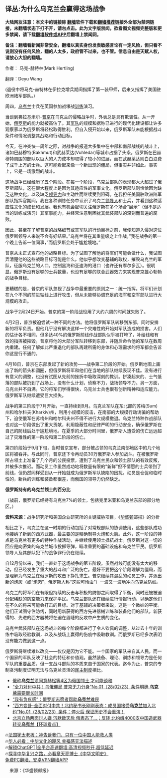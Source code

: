  <!-- 面包屑导航 --> <h2>译丛:为什么乌克兰会赢得这场战争</h2> <p class="notice"><b>大陆网友注意：本文中的链接除 <a href="https://github.com/bannedbook/fanqiang" >翻墙</a>软件下载和<a href="https://github.com/killgcd/justmysocks/blob/master/README.md">翻墙推荐</a>链接外全部为禁网链接，未翻墙状态下打不开，请勿点击。此为文字版禁闻，欲看图文视频完整版和更多禁闻，请下载<a href="https://github.com/bannedbook/fanqiang">翻墙软件或APP</a>后翻墙上禁闻网。</p><p>备注：翻墙看新闻非常安全，翻墙以真实身份发表敏感言论有一定风险，但只看不说则没有任何风险，翻的人太多，政府管不过来，也不管。信息自由是天赋人权，请放心大胆的翻墙。</b></p>  <div class="entry"> <p>作者： 马克-赫特林(Mark Hertling)</p> <p>翻译：Deyu Wang</p> <p>(退役中将马克-赫特林在伊拉克增兵期间指挥了第一装甲师，后来又指挥了美国驻欧洲陆军部队。)</p> <p>周四，<a href="https://www.bannedbook.org/bnews/tag/%e4%b9%8c%e5%85%8b%e5%85%b0/" class="st_tag internal_tag" rel="tag" title="标签 乌克兰 下的日志">乌克兰</a>士兵在英国参加战壕战<a href="https://www.bannedbook.org/bnews/tag/%E8%AE%AD%E7%BB%83/" class="st_tag internal_tag" rel="tag" title="标签 训练 下的日志">训练</a>演习。</p> <p>当谈到弗拉基米尔-<a href="https://www.bannedbook.org/bnews/tag/%e6%99%ae%e4%ba%ac/" class="st_tag internal_tag" rel="tag" title="标签 普京 下的日志">普京</a>在乌克兰的侵略战争时，外表总是具有欺骗性。从一开始，<a href="https://www.bannedbook.org/bnews/tag/%e4%bf%84%e7%bd%97%e6%96%af/" class="st_tag internal_tag" rel="tag" title="标签 俄罗斯 下的日志">俄罗斯</a>的能力就被高估了。其<a href="https://www.bannedbook.org/bnews/tag/%E5%86%9B%E9%98%9F/" class="st_tag internal_tag" rel="tag" title="标签 军队 下的日志">军队</a>的规模和据称已进行的现代化建设都让许多观察家以为俄罗斯将轻松取得胜利。但自入侵开始以来，俄罗斯军队未能根据战斗条件和情况调整其战略和行动目标。</p> <p>今天，在冲突快一周年之际，对战争的报道大多集中在中部和南部战线的战斗上，诸如巴赫穆特(Bakhmut)和武赫莱达(Vuhledar)等城市占据了头条。俄罗斯在巴赫穆特周围的部队以巨大的人力成本却取得了较小的进展，而在武赫莱达则白白浪费了成千上万的士兵。这可能看起来像一个新出现的僵局，但事实并非如此。事实上，它是一场激烈的战斗。</p>  <p>这场战争已经经历了五个阶段。在每一个阶段，乌克兰部队的表现都大大超过了俄罗斯部队，这在很大程度上是因为其适应性的军事文化。俄罗斯部队则恰恰因为缺乏这种文化，以及缺乏<a href="https://www.bannedbook.org/bnews/tag/%E9%A2%86%E5%AF%BC%E5%8A%9B/" class="st_tag internal_tag" rel="tag" title="标签 领导力 下的日志">领导力</a>和主动性而继续受到阻碍。在我担任美国驻欧洲陆军部队指挥官期间，我在各种训练任务中认识了乌克兰<a href="https://www.bannedbook.org/bnews/tag/%E9%A2%86%E5%AF%BC%E4%BA%BA/" class="st_tag internal_tag" rel="tag" title="标签 领导人 下的日志">领导人</a>和士兵，并看到这种适应性文化的成长和发展。我也有机会密切关注俄罗斯在多个场合“展示”（但不是适当的训练或演习）其军事能力，并经常注意到困扰其武装部队的深刻而普遍的腐败。</p> <p>因此，甚至在了解普京的战略细节或其军队的行动目标之前，我便知道入侵对这位俄罗斯领导人来说不会有好结果。”乌克兰将在其重量级之上作战，”我在战争的第一个晚上告诉一位同事，”而俄罗斯会处于尴尬境地。”</p> <p>普京从未正式宣布他的战略目标。为了试图了解他的将军们可能会做什么，我试图弄清楚他的这些战略目标可能是什么。他似乎想改变基辅的政权，摧毁乌克兰的军队，征服乌克兰的人口，控制黑海和亚速海的港口（也许还有摩尔多瓦）。很明显，俄罗斯没有足够的士兵数量，也没有足够的联合武器效力来实现普京雄心勃勃的战争目标。</p> <p>更糟糕的是，普京的军队忽视了战争中最重要的原则之一：统一指挥。将军们计划在九个不同的前进轴线上进行攻击，但从未能够协调充足的海军和空军部队进行大规模的攻击。</p> <p>战争于2月24日开始。普京的第一阶段战役用了大约六周的时间就失败了。</p> <p>4月2日，普京被迫尝试一种不同的方法。他将俄罗斯军队转移到东部，同时安排新的将军负责。但他几乎没有解决这样一个灾难性的开始对军队造成的损害。人们的估计各不相同，但多达40%的俄罗斯前线作战部队似乎被打垮了，补给线和有效的指挥被摧毁。普京将他的大部分军队转移到东部，并随后命令他的军队在数周内重建。任何了解如此严重退化的部队再建所需的身体和心理需求的将军都会告诉你这是行不通的。</p>  <p>4月18日，普京在东部发起了新的攻势——战争第二阶段的开始。俄罗斯地图上画出了新的箭头和圆圈，但俄罗斯将军和他们在当地的部队继续表现不佳。没有进行有意义的调整，也没有试图从先前的挫折中吸取深刻的教训。拼凑起来的、士气低落的部队被扔到了战场上，没有什么计划，侦察不力，战场领导不力。另一方面，乌克兰并不自满。它的将军们学得很快，乌克兰士兵也很有创新精神和适应能力。俄罗斯军队继续遭受巨大损失。</p> <p>战争的第三阶段于7月开始，一直持续到9月。乌克兰军队在东北部的苏梅(Sum)州和哈尔科夫(Kharkiv)州，利用小规模的反击，在南部的大规模行动诱骗的帮助下，迫使俄军在苏梅州和哈尔科夫州不得不进行大规模撤退。乌克兰特种作战部队也对这一阶段做出了重大贡献，利用隐蔽性和纪律严明的行动安全，确保俄罗斯在自己的防线后处于尴尬境地。在夏季的大部分时间里，俄罗斯人遭受的伤亡远远超过了灾难性的第一阶段和第二阶段的伤亡。</p> <p>第四阶段始于9月下旬，当时普京宣布，部分被占领的乌克兰南部地区中的几个地区将被吞并。与此同时，普京还下令再动员30万俄罗斯人参加战斗。在被俄罗斯所占领土上准备了几个月的公民投票，遭到了乌克兰民众和领土部队的有效反叛，并被多次推迟。而动员工作虽然成功地将数量有限的”新鲜”但不情愿的士兵带到了前线，但仍然同样受到从一开始就成为俄罗斯军队缺陷的困扰。动员是仓促和临时性的，新兵的训练和装备都很差，而俄国的领导力仍然缺乏。</p> <p><strong>俄罗斯持有的乌克兰领土的百分比</strong></p> <p>（战前，俄罗斯已经持有乌克兰7%的领土，包括克里米亚和乌克兰东部的部分地区。）</p> <p><strong>资料来源：</strong>战争研究所和美国企业研究所的关键威胁项目，《<a href="https://www.bannedbook.org/bnews/tag/%e5%8d%8e%e7%9b%9b%e9%a1%bf/" class="st_tag internal_tag" rel="tag" title="标签 华盛顿 下的日志">华盛顿</a>邮报》的分析</p>  <p>相比之下，乌克兰在这一时期的行动包括了对常规部队的协调使用，这些部队成功地接纳了新到的西方武器，最主要的是精确制导火炮和火箭。此外，这一阶段的特点是乌克兰有更多的特种作战活动，并继续使用领土抵抗战士。俄罗斯对这一切的回应是向密集的乌克兰城市投掷导弹，瞄准重要的基础设施和乌克兰平民。俄罗斯领导人及其部队犯下的战争罪行仍在继续。</p> <p>自12月份以来，我们一直处于这场战争的第五阶段。虽然战线可能没有太大的移动，但已经发生了重大的战斗和广泛的伤亡。最好不要把这个阶段理解为僵局，而是理解为乌克兰在俄罗斯的攻击下挣扎求生。普京继续其混乱的动员工作，并派出新的炮灰（或“炮肉”，俄罗斯人称“这些可怜虫”）一波又一波地冲向乌克兰防线。</p> <p>乌克兰的将军们在有限但持续的反击与积极的防御之间取得了平衡，同时还被被迫分配稀缺的防空能力来保护平民。乌克兰部队还在继续进行情报行动，以确定他们在不久的将来可能会打击的目标。对于基辅的决策者来说，这是一个微妙的平衡。他们正试图守住防线，同时用新获得的西方先进器械训练和装备他们的部队。新获得的、先进的西方器械将在迫在眉睫的反攻中产生质的变化。</p> <p>乌克兰武装部队在这场战斗的每个阶段都进行了令人钦佩的调整，从过去十年的训练中吸取经验教训，以及从战场上赢得的伤痕中吸取教训。而俄罗斯已经多次表明没有能力做到这一点。</p> <p>俄罗斯将继续难以改变——仅仅是因为它不能。一个国家的军队来自其人民，而一个国家的军队反映了社会的特征和价值观。虽然装备、理论、训练和领导力是任何军队的重要品质，但一支战斗部队的本质来自于国家的代表。迄今为止，普京的专制贪污制度证明无法与乌克兰灵活的<a href="https://www.bannedbook.org/bnews/tag/%e6%b0%91%e4%b8%bb%e5%88%b6%e5%ba%a6/" class="st_tag internal_tag" rel="tag" title="标签 民主制度 下的日志">民主制度</a>相比。</p> <!--<div id="taboola-mid-1"></div>--><ul class='op-related-articles' title='相关阅读'> <li><a href='https://www.bannedbook.org/bnews/worldnews/20230301/1854508.html' target='_blank'>俄称<b>乌克兰</b>须同意赫松等4区为俄国领土 才可能谈和</a></li> <li><a href='https://www.bannedbook.org/bnews/sohnews/20230301/1854482.html' target='_blank'>“全力对付中共！乌俄僵局 普京无力分身”No.01（28/02/23）条件明确 <b>乌克兰</b>需要很长时间</a></li> <li><a href='https://www.bannedbook.org/bnews/worldnews/20230301/1854477.html' target='_blank'>“我有负疚感”：俄罗斯志愿者帮助<b>乌克兰</b>难民</a></li> <li><a href='https://www.bannedbook.org/bnews/sohnews/20230301/1854453.html' target='_blank'>“西方变卦-全面对付中共！北约秘书长刚刚表态：成员国接受<b>乌克兰</b>加入北约”No.01（28/02/23）条件：停火后 保证历史不会重演！</a></li> <li><a href='https://www.bannedbook.org/bnews/bannedvideo/20230301/1854447.html' target='_blank'>北京立场两面讨人嫌  沉默数天后 俄表态了…；反转 北约缴4000支中国造武器 转交<b>乌克兰</b>【环球看点】</a></li> </ul> <p class="texttj"> 🔥<a href="https://www.bannedbook.org/bnews/ssgc/20230219/1850782.html" target="_blank">法国犹太老板：神告诉我们，只有一位中国人能救人类</a><br/> 🔥<a href="https://www.bannedbook.org/bnews/comments/20220220/1694796.html" target="_blank">华人必看：中华文化的飓风 幸福感无法描述</a><br/> 🔥<a href="https://github.com/bannedbook/fanqiang/wiki/V2ray%E6%9C%BA%E5%9C%BA" target="_blank">解锁ChatGPT|全平台高速翻墙:高清视频秒开,超低延迟</a><br/> 🔥<a href="https://www.bannedbook.org/bnews/comments/20220808/1768773.html" target="_blank">探寻中华复兴之路，必看章天亮博士《中华文明史》</a><br/> <a href="https://github.com/bannedbook/fanqiang/wiki/%E7%A6%81%E9%97%BB%E7%BD%91%E5%AE%89%E5%8D%93%E7%BF%BB%E5%A2%99%E6%96%B0%E9%97%BBAPP" target="_blank">免费PC翻墙、安卓VPN翻墙APP</a><br/> </p> <p class="src-info">　来源：《华盛顿邮报》 </p><a name='sharetosocial'></a> <div style="margin-bottom:5px;padding-bottom:5px;clear:both"> <div id="archive-pix-1" class="banner-ads"> <!-- AuctionX Display platform tag START --> <div id="27602x728x90x621x_ADSLOT1" clicktrack="%%CLICK_URL_ESC%%"></div>  <!-- AuctionX Display platform tag END --> </div> <div id="archive-pix-2" class="banner-ads"> <!-- AuctionX Display platform tag START --> <div id="27556x300x250x621x_ADSLOT1" clicktrack="%%CLICK_URL_ESC%%" style="margin:0 auto;text-align:center"></div>  <!-- AuctionX Display platform tag END --> </div> </div>  <div id="archive-pix-1" class="banner-ads"> <!-- AuctionX Display platform tag START --> <div id="27603x728x90x621x_ADSLOT1" clicktrack="%%CLICK_URL_ESC%%"></div>  <!-- AuctionX Display platform tag END --> </div> </div><!--END ENTRY--> 